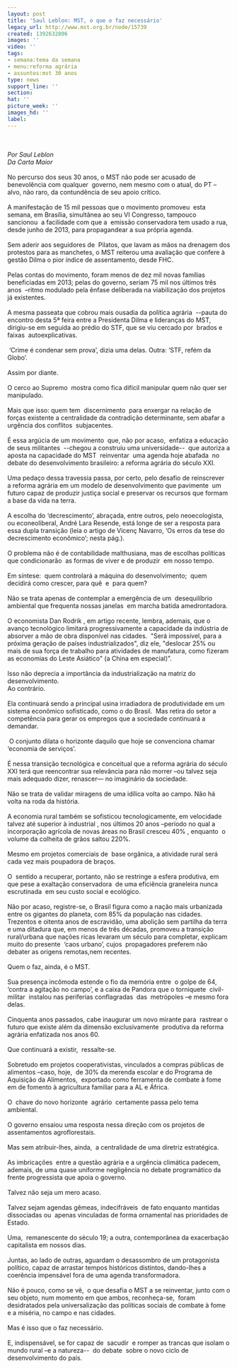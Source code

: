 ```yaml
---
layout: post
title: 'Saul Leblon: MST, o que o faz necessário'
legacy_url: http://www.mst.org.br/node/15739
created: 1392632806
images: ''
video: ''
tags:
- semana:tema da semana
- menu:reforma agrária
- assuntos:mst 30 anos
type: news
support_line: ''
section: 
hat: ''
picture_week: ''
images_hd: ''
label: 
---
```

<p><br><br><em>Por Saul Leblon <br>Da Carta Maior<br></em><br>No percurso dos seus 30 anos, o MST não pode ser acusado de benevolência com qualquer&nbsp; governo, nem mesmo com o atual, do PT – alvo, não raro, da contundência de seu apoio crítico. <br><br>A manifestação de 15 mil pessoas que o movimento promoveu&nbsp; esta semana, em Brasília, simultânea ao seu VI Congresso, tampouco&nbsp; sancionou&nbsp; a facilidade com que a&nbsp; emissão conservadora tem usado a rua, desde junho de 2013, para propagandear a sua própria agenda.<br><br>Sem aderir aos seguidores de&nbsp; Pilatos, que lavam as mãos na drenagem dos protestos para as manchetes, o MST reiterou uma avaliação que confere à gestão Dilma o pior índice de assentamento, desde FHC.<br><br>Pelas contas do movimento, foram menos de dez mil novas famílias beneficiadas em 2013; pelas do governo, seriam 75 mil nos últimos três anos&nbsp; –ritmo modulado pela ênfase deliberada na viabilização dos projetos já existentes.<br><br>A mesma passeata que cobrou mais ousadia da política agrária&nbsp; --pauta do encontro desta 5ª feira entre a Presidenta Dilma e lideranças do MST, dirigiu-se em seguida ao prédio do STF, que se viu cercado por&nbsp; brados e faixas&nbsp; autoexplicativas.<br><br>&nbsp;‘Crime é condenar sem prova’, dizia uma delas. Outra: ‘STF, refém da&nbsp; Globo’.<br><br>Assim por diante.<br><br>O cerco ao Supremo&nbsp; mostra como fica difícil manipular quem não quer ser&nbsp; manipulado.<br><br>Mais que isso: quem tem&nbsp; discernimento&nbsp; para enxergar na relação de forças existente a centralidade da contradição determinante, sem abafar a urgência dos conflitos&nbsp; subjacentes.<br><br>É essa argúcia de um movimento&nbsp; que, não por acaso,&nbsp; enfatiza a educação de seus militantes&nbsp; --chegou a construiu uma universidade--&nbsp; que autoriza a aposta na capacidade do MST&nbsp; reinventar&nbsp; uma agenda hoje abafada&nbsp; no debate do desenvolvimento brasileiro: a reforma agrária do século XXI.<br><br>Uma pedaço dessa travessia passa, por certo, pelo desafio de reinscrever&nbsp; a reforma agrária em um modelo de desenvolvimento que pavimente&nbsp; um futuro capaz de produzir justiça social e preservar os recursos que formam a base da vida na terra.<br><br>A escolha do ‘decrescimento’, abraçada, entre outros, pelo neoecologista,&nbsp; ou econeoliberal, André Lara Resende, está longe de ser a resposta para essa dupla transição (leia o artigo de Vicenç Navarro, ‘Os erros da tese do decrescimento econômico’; nesta pág.). <br><br>O problema não é de contabilidade malthusiana, mas de escolhas políticas que condicionarão&nbsp; as formas de viver e de produzir&nbsp; em nosso tempo.<br><br>Em síntese:&nbsp; quem controlará a máquina do desenvolvimento;&nbsp; quem decidirá como crescer, para quê&nbsp; e&nbsp; para quem?<br><br>Não se trata apenas de contemplar a emergência de um&nbsp; desequilíbrio ambiental que frequenta nossas janelas&nbsp; em marcha batida amedrontadora.<br><br>O economista Dan Rodrik , em artigo recente, lembra, ademais, que o avanço tecnológico limitará progressivamente a capacidade da indústria de absorver a mão de obra disponível nas cidades.&nbsp; "Será impossível, para a próxima geração de países industrializados", diz ele, "deslocar 25% ou&nbsp; mais de sua força de trabalho para atividades de manufatura, como fizeram as economias do Leste Asiático" (a China em especial)”.<br><br>Isso não deprecia a importância da industrialização na matriz do desenvolvimento. <br>Ao contrário.<br><br>Ela continuará sendo a principal usina irradiadora de produtividade em um sistema econômico sofisticado, como o do Brasil.&nbsp; Mas retira do setor a competência para gerar os empregos que a sociedade continuará a demandar.<br><br>&nbsp;O conjunto dilata o horizonte daquilo que hoje se convenciona chamar&nbsp; ‘economia de serviços’.<br><br>É nessa transição tecnológica e conceitual que a reforma agrária do século XXI terá que reencontrar sua relevância para não morrer –ou talvez seja mais adequado dizer, renascer— no imaginário da sociedade.<br><br>Não se trata de validar miragens de uma idílica volta ao campo. Não há volta na roda da história.<br><br>A economia rural também se sofisticou tecnologicamente, em velocidade talvez até superior à industrial , nos últimos 20 anos –período no qual a incorporação agrícola de novas áreas no Brasil cresceu 40% , enquanto&nbsp; o volume da colheita de grãos saltou 220%.<br><br>Mesmo em projetos comerciais de&nbsp; base orgânica, a atividade rural será cada vez mais poupadora de braços.<br><br>O&nbsp; sentido a recuperar, portanto, não se restringe a esfera produtiva, em que pese a exaltação conservadora&nbsp; de uma eficiência graneleira nunca escrutinada&nbsp; em seu custo social e ecológico.<br><br>Não por acaso, registre-se, o Brasil figura como a nação mais urbanizada entre os gigantes do planeta, com 85% da população nas cidades.<br>Trezentos e oitenta anos de escravidão, uma abolição sem partilha da terra e uma ditadura que, em menos de três décadas, promoveu a transição rural/urbana que nações ricas levaram um século para completar, explicam muito do presente&nbsp; ‘caos urbano’, cujos&nbsp; propagadores preferem não debater as origens remotas,nem recentes.<br><br>Quem o faz, ainda, é o MST.<br><br>Sua presença incômoda estende o fio da memória entre&nbsp; o golpe de 64, ‘contra a agitação no campo’, e a caixa de Pandora que o torniquete&nbsp; civil-militar&nbsp; instalou nas periferias conflagradas&nbsp; das&nbsp; metrópoles –e mesmo fora delas. <br><br>Cinquenta anos passados, cabe inaugurar um novo mirante para&nbsp; rastrear o futuro que existe além da dimensão exclusivamente&nbsp; produtiva da reforma agrária enfatizada nos anos 60.<br><br>Que continuará a existir,&nbsp; ressalte-se.<br><br>Sobretudo em projetos cooperativistas, vinculados a compras públicas de alimentos –caso, hoje,&nbsp; de 30% da merenda escolar e do Programa de Aquisição da Alimentos,&nbsp; exportado como ferramenta de combate à fome em de fomento à agricultura familiar para a AL e África.<br><br>O&nbsp; chave do novo horizonte&nbsp; agrário&nbsp; certamente passa pelo tema ambiental.<br><br>O governo ensaiou uma resposta nessa direção com os projetos de assentamentos agroflorestais.<br><br>Mas sem atribuir-lhes, ainda,&nbsp; a centralidade de uma diretriz estratégica.<br><br>As imbricações&nbsp; entre a questão agrária e a urgência climática padecem, ademais, de uma quase uniforme negligência no debate programático da frente progressista que apoia o governo.<br><br>Talvez não seja um mero acaso.<br><br>Talvez sejam agendas gêmeas, indecifráveis&nbsp; de fato enquanto mantidas&nbsp; dissociadas ou&nbsp; apenas vinculadas de forma ornamental nas prioridades de Estado.<br><br>Uma,&nbsp; remanescente do século 19; a outra, contemporânea da exacerbação capitalista em nossos dias.<br><br>Juntas, ao lado de outras, aguardam o desassombro de um protagonista político, capaz de arrastar tempos históricos distintos, dando-lhes a coerência impensável fora de uma agenda transformadora.<br><br>Não é pouco, como se vê,&nbsp; o que desafia o MST a se reinventar, junto com o seu objeto, num momento em que ambos, reconheça-se,&nbsp; foram desidratados pela universalização das políticas sociais de combate à fome e a miséria, no campo e nas cidades.<br><br>Mas é isso que o faz necessário.<br><br>E, indispensável, se for capaz de&nbsp; sacudir&nbsp; e romper as trancas que isolam o mundo rural –e a natureza--&nbsp; do debate&nbsp; sobre o novo ciclo de desenvolvimento do país.</p><p>&nbsp;</p>
